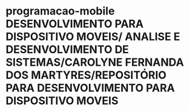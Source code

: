 # programacao-mobile DESENVOLVIMENTO PARA DISPOSITIVO MOVEIS/ ANALISE E DESENVOLVIMENTO DE SISTEMAS/CAROLYNE FERNANDA DOS MARTYRES/REPOSITÓRIO PARA DESENVOLVIMENTO PARA DISPOSITIVO MOVEIS
